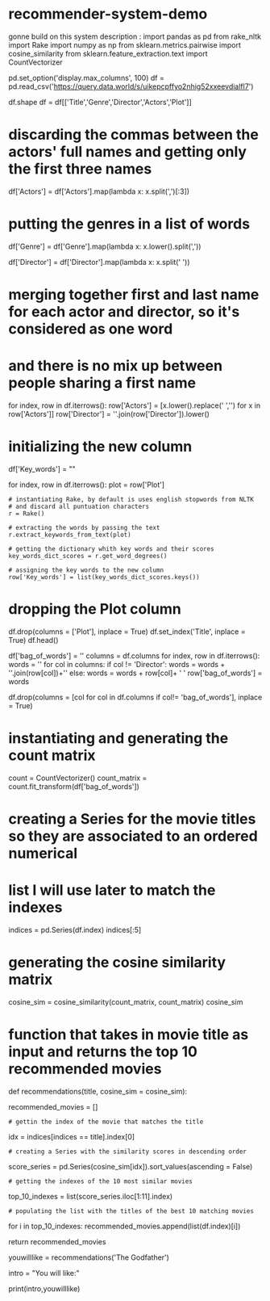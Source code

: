# recommender-system-demo
gonne build on this
system description :
import pandas as pd
from rake_nltk import Rake
import numpy as np
from sklearn.metrics.pairwise import cosine_similarity
from sklearn.feature_extraction.text import CountVectorizer





pd.set_option('display.max_columns', 100)
df = pd.read_csv('https://query.data.world/s/uikepcpffyo2nhig52xxeevdialfl7')

df.shape
df = df[['Title','Genre','Director','Actors','Plot']]


 # discarding the commas between the actors' full names and getting only the first three names
df['Actors'] = df['Actors'].map(lambda x: x.split(',')[:3])

 # putting the genres in a list of words
df['Genre'] = df['Genre'].map(lambda x: x.lower().split(','))

df['Director'] = df['Director'].map(lambda x: x.split(' '))

 # merging together first and last name for each actor and director, so it's considered as one word
 # and there is no mix up between people sharing a first name
for index, row in df.iterrows():
    row['Actors'] = [x.lower().replace(' ','') for x in row['Actors']]
    row['Director'] = ''.join(row['Director']).lower()

 # initializing the new column
df['Key_words'] = ""

for index, row in df.iterrows():
    plot = row['Plot']

    # instantiating Rake, by default is uses english stopwords from NLTK
    # and discard all puntuation characters
    r = Rake()

    # extracting the words by passing the text
    r.extract_keywords_from_text(plot)

    # getting the dictionary whith key words and their scores
    key_words_dict_scores = r.get_word_degrees()

    # assigning the key words to the new column
    row['Key_words'] = list(key_words_dict_scores.keys())

# dropping the Plot column
df.drop(columns = ['Plot'], inplace = True)
df.set_index('Title', inplace = True)
df.head()



df['bag_of_words'] = ''
columns = df.columns
for index, row in df.iterrows():
    words = ''
    for col in columns:
        if col != 'Director':
            words = words + ''.join(row[col])+''
        else:
            words = words + row[col]+ ' '
    row['bag_of_words'] = words

df.drop(columns = [col for col in df.columns if col!= 'bag_of_words'], inplace = True)

# instantiating and generating the count matrix
count = CountVectorizer()
count_matrix = count.fit_transform(df['bag_of_words'])

# creating a Series for the movie titles so they are associated to an ordered numerical
# list I will use later to match the indexes
indices = pd.Series(df.index)
indices[:5]

# generating the cosine similarity matrix
cosine_sim = cosine_similarity(count_matrix, count_matrix)
cosine_sim

# function that takes in movie title as input and returns the top 10 recommended movies
def recommendations(title, cosine_sim = cosine_sim):

   recommended_movies = []

    # gettin the index of the movie that matches the title
   idx = indices[indices == title].index[0]

    # creating a Series with the similarity scores in descending order
   score_series = pd.Series(cosine_sim[idx]).sort_values(ascending = False)

    # getting the indexes of the 10 most similar movies
   top_10_indexes = list(score_series.iloc[1:11].index)

    # populating the list with the titles of the best 10 matching movies
   for i in top_10_indexes:
        recommended_movies.append(list(df.index)[i])

   return recommended_movies

youwilllike = recommendations('The Godfather')

intro = "You will like:"

print(intro,youwilllike)



